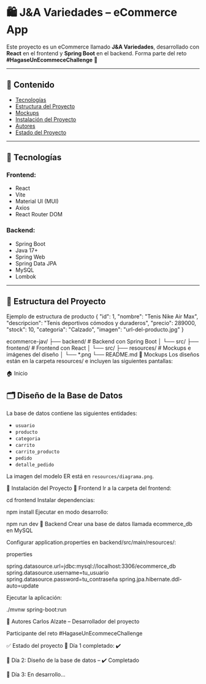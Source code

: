 # 🛍️ J&A Variedades – eCommerce App

Este proyecto es un eCommerce llamado **J&A Variedades**, desarrollado con **React** en el frontend y **Spring Boot** en el backend. Forma parte del reto **#HagaseUnEcommeceChallenge** 🚀

---

## 📌 Contenido

- [Tecnologías](#-tecnologías)
- [Estructura del Proyecto](#-estructura-del-proyecto)
- [Mockups](#-mockups)
- [Instalación del Proyecto](#-instalación-del-proyecto)
- [Autores](#-autores)
- [Estado del Proyecto](#-estado-del-proyecto)

---

## 🚀 Tecnologías

### Frontend:
- React
- Vite
- Material UI (MUI)
- Axios
- React Router DOM

### Backend:
- Spring Boot
- Java 17+
- Spring Web
- Spring Data JPA
- MySQL
- Lombok

---

## 📁 Estructura del Proyecto
 Ejemplo de estructura de producto
{
  "id": 1,
  "nombre": "Tenis Nike Air Max",
  "descripcion": "Tenis deportivos cómodos y duraderos",
  "precio": 289000,
  "stock": 10,
  "categoria": "Calzado",
  "imagen": "url-del-producto.jpg"
}


ecommerce-jav/
├── backend/         # Backend con Spring Boot
│   └── src/
├── frontend/        # Frontend con React
│   └── src/
├── resources/       # Mockups e imágenes del diseño
│   └── *.png
└── README.md
📸 Mockups
Los diseños están en la carpeta resources/ e incluyen las siguientes pantallas:

🏠 Inicio

## 🗂️ Diseño de la Base de Datos

La base de datos contiene las siguientes entidades:

- `usuario`
- `producto`
- `categoria`
- `carrito`
- `carrito_producto`
- `pedido`
- `detalle_pedido`

La imagen del modelo ER está en `resources/diagrama.png`.

🔧 Instalación del Proyecto
🔷 Frontend
Ir a la carpeta del frontend:


cd frontend
Instalar dependencias:


npm install
Ejecutar en modo desarrollo:


npm run dev
🔶 Backend
Crear una base de datos llamada ecommerce_db en MySQL

Configurar application.properties en backend/src/main/resources/:

properties

spring.datasource.url=jdbc:mysql://localhost:3306/ecommerce_db
spring.datasource.username=tu_usuario
spring.datasource.password=tu_contraseña
spring.jpa.hibernate.ddl-auto=update

Ejecutar la aplicación:


./mvnw spring-boot:run

👤 Autores
Carlos Alzate – Desarrollador del proyecto

Participante del reto #HagaseUnEcommeceChallenge



✅ Estado del proyecto
📌 Día 1 completado: ✔️

📌 Día 2: Diseño de la base de datos – ✔️ Completado

📌 Día 3: En desarrollo...